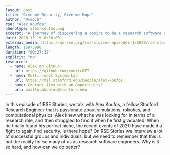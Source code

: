```yaml
---
layout: post
title: "Give me Security, Give me Hope"
author: "@vsoch"
rse: "Alex Koufos"
phenotype: alex-koufos.png
excerpt: "A journey of discovering a desire to be a research software engineer, finding a niche, and then fighting to keep it."
date: 2020-11-19 8:30:00
external_media: https://us-rse.org/rse-stories-episodes-1/2020/rse-stories-alex-koufos-episode-43.mp3
length: 15973990
duration: "00:27:32"
explicit: "no"
resources:
  - name: Alex on GitHub
    url: https://github.com/exoticDFT
  - name: Multi-robot System Lab
    url: https://msl.stanford.edu/people/alex-koufos
  - name: Contact Alex with an Opportunity!
    url: mailto:akoufos@stanford.edu
--- 
```


In this episode of RSE Stories, we talk with Alex Koufos, a fellow Stanford Research
Engineer that is passionate about simulations, robotics, and computational physics. 
Alex knew what he was looking for in terms of a research role, and then struggled to 
find it when he first graduated. When he finally found his perfect niche, the recent events of 2020 
have made it a fight to again find security. Is there hope?
On RSE Stories we interview a lot of successful groups and individuals, but we need
to remember that this is not the reality for so many of us as research software engineers.
Why is it so hard, and how can we do better?
